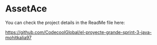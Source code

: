 # AssetAce

You can check the project details in the ReadMe file here: 

https://github.com/CodecoolGlobal/el-proyecte-grande-sprint-3-java-mohitkalia97

